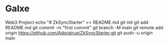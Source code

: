 # Galxe
Web3 Projiect
echo "# ZkSyncStarter" >> README.md
git init
git add README.md
git commit -m "first commit"
git branch -M main
git remote add origin https://github.com/Adoratrue/ZkSyncStarter.git
git push -u origin main
